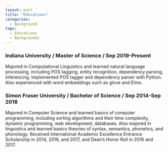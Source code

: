 ```yaml
---
layout: post
title: "Educations"
categories:
  - Background
tags:
  - Educations
  - Backgrounds
---
```


### Indiana University / Master of Science / Sep 2019-Present
Majored in Computational Linguistics and learned natural language processing, including POS tagging, entity recognition, dependency parsing, inferencing. Implemented POS tagger and dependency parser with Python. Also experienced with word embeddings such as glove and Elmo.

### Simon Fraser University / Bachelor of Science / Sep 2014-Sep 2018
Majored in Computer Science and learned basics of computer programming, including sorting algorithms and their time complexity, dynamic programming, web development, databases. Also majored in linguistics and learned basics theories of syntax, semantics, phonetics, and phonology. Received International Academic Excellence Entrance Scholarship in 2014, 2016, and 2017, and Dean’s Honor Roll in 2016 and 2017.